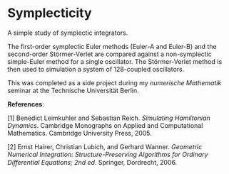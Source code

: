 # Symplecticity
A simple study of symplectic integrators.

The first-order symplectic Euler methods (Euler-A and Euler-B) and the second-order Störmer-Verlet are compared against a non-symplectic simple-Euler method for a single oscillator. The Störmer-Verlet method is then used to simulation a system of 128-coupled oscillators.

This was completed as a side project during my *numerische Mathematik* seminar at the Technische Universität Berlin.


**References**:

[1] Benedict Leimkuhler and Sebastian Reich. *Simulating Hamiltonian Dynamics*. Cambridge Monographs on Applied and Computational Mathematics. Cambridge University Press, 2005.

[2] Ernst Hairer, Christian Lubich, and Gerhard Wanner. *Geometric Numerical Integration: Structure-Preserving Algorithms for Ordinary Diﬀerential Equations; 2nd ed*. Springer, Dordrecht, 2006.
